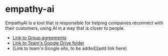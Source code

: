 # empathy-ai
EmpathyAI is a tool that is responsible for helping companies reconnect with their customers, using AI in a way that is closer to people.

- [Link to Group agreements](https://docs.google.com/document/d/14_bsqThCkkyjvd1LZWg2wrHoUktR2cDNpusndMI0CXs/edit)
- [Link to Team's Google Drive folder](https://docs.google.com/document/u/1/?tgif=d)
- [Link to team's Google site, to be added](add link here)
